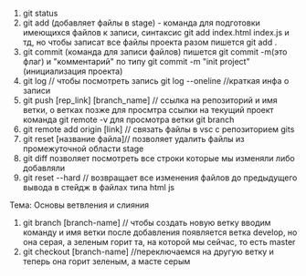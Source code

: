 1. git status
2. git add (добавляет файлы в stage) - команда для подготовки имеющихся файлов к записи, синтаксис
git add index.html index.js и тд, но чтобы записат все файлы проекта разом пишется git add .
3. git commit (команда для записи файлов) пишется git commit -m(это флаг) и "комментарий" по типу
git commit -m "init project" (инициализация проекта)
4. git log // чтобы посмотреть запись git log --oneline //краткая инфа о записи
5. git push [rep_link] [branch_name] // ссылка на репозиторий и имя ветки, о ветках позже
для просмтра ссылки на текущий проект команда git remote -v
для просмотра ветки git branch
6. git remote add origin [link] // связать файлы в vsc с репозиторием gits
7. git reset [название файла]// позволяет удалить файлы из промежуточной области stage
8. git diff позволяет посмотреть все строки которые мы изменяли либо добавляли
9. git reset --hard // возвращает все изменения файлов до предыдущего вывода в стейдж в файлах типа html js

Тема: Основы ветвления и слияния
1. git branch [branch-name] // чтобы создать новую ветку вводим команду и имя ветки
после добавления появляется ветка develop, но она  серая, а зеленым горит та, на которой мы сейчас, то есть master
2. git checkout [branch-name] //переключаемся на другую ветку и теперь она горит зеленым, а масте серым